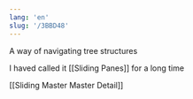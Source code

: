 ```yaml
---
lang: 'en'
slug: '/3BBD48'
---
```


A way of navigating tree structures

I haved called it [[Sliding Panes]] for a long time

[[Sliding Master Master Detail]]
